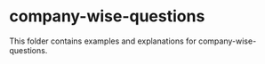 # company-wise-questions

This folder contains examples and explanations for company-wise-questions.
